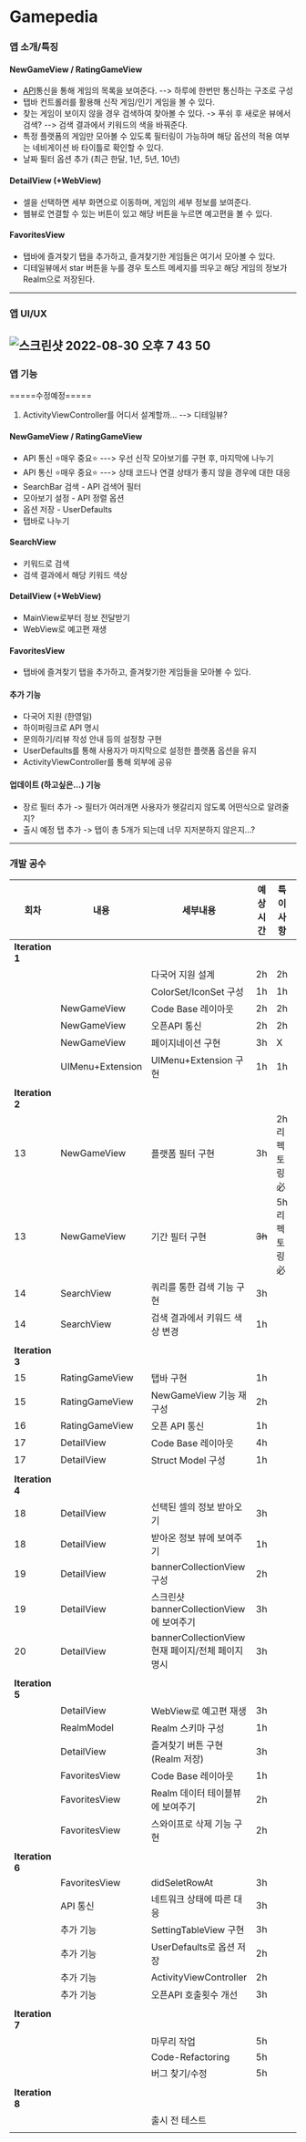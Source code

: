 # Gamepedia  

### 앱 소개/특징
#### NewGameView / RatingGameView
* [API](https://rawg.io/apidocs)통신을 통해 게임의 목록을 보여준다. --> 하루에 한번만 통신하는 구조로 구성
* 탭바 컨트롤러를 활용해 신작 게임/인기 게임을  볼 수 있다.
* 찾는 게임이 보이지 않을 경우 검색하여 찾아볼 수 있다. -> 푸쉬 후 새로운 뷰에서 검색? --> 검색 결과에서 키워드의 색을 바꿔준다.
* 특정 플랫폼의 게임만 모아볼 수 있도록 필터링이 가능하며 해당 옵션의 적용 여부는 네비게이션 바 타이틀로 확인할 수 있다.
* 날짜 필터 옵션 추가 (최근 한달, 1년, 5년, 10년)
#### DetailView (+WebView)
* 셀을 선택하면 세부 화면으로 이동하며, 게임의 세부 정보를 보여준다.
* 웹뷰로 연결할 수 있는 버튼이 있고 해당 버튼을 누르면 예고편을 볼 수 있다.
#### FavoritesView
* 탭바에 즐겨찾기 탭을 추가하고, 즐겨찾기한 게임들은 여기서 모아볼 수 있다.
* 디테일뷰에서 star 버튼을 누를 경우 토스트 메세지를 띄우고 해당 게임의 정보가 Realm으로 저장된다.
-------------
### 앱 UI/UX
![스크린샷 2022-08-30 오후 7 43 50](https://user-images.githubusercontent.com/92143918/187417082-522e3efd-3ff9-4796-bca8-8305659b5a8e.png)  
-------------
### 앱 기능
=====수정예정=====
1. ActivityViewController를 어디서 설계할까... --> 디테일뷰?

#### NewGameView / RatingGameView
* API 통신 ⭐️매우 중요⭐️ ---> 우선 신작 모아보기를 구현 후, 마지막에 나누기
* API 통신 ⭐️매우 중요⭐️ ---> 상태 코드나 연결 상태가 좋지 않을 경우에 대한 대응
* SearchBar 검색 - API 검색어 필터
* 모아보기 설정 - API 정렬 옵션
* 옵션 저장 - UserDefaults
* 탭바로 나누기
#### SearchView
* 키워드로 검색
* 검색 결과에서 해당 키워드 색상 
#### DetailView (+WebView)
* MainView로부터 정보 전달받기
* WebView로 예고편 재생
#### FavoritesView
* 탭바에 즐겨찾기 탭을 추가하고, 즐겨찾기한 게임들을 모아볼 수 있다.
#### 추가 기능
* 다국어 지원 (한영일)
* 하이퍼링크로 API 명시
* 문의하기/리뷰 작성 안내 등의 설정창 구현
* UserDefaults를 통해 사용자가 마지막으로 설정한 플랫폼 옵션을 유지
* ActivityViewController를 통해 외부에 공유
#### 업데이트 (하고싶은...) 기능
* 장르 필터 추가 -> 필터가 여러개면 사용자가 헷갈리지 않도록 어떤식으로 알려줄지?
* 출시 예정 탭 추가 -> 탭이 총 5개가 되는데 너무 지저분하지 않은지...?
-------------

### 개발 공수
| 회차 | 내용 | 세부내용 | 예상시간 | 특이사항 | 날짜 |
| --- | --- | --- | --- | --- | --- |
| **Iteration 1** |  |  |  |  | **~2022.09.11** |
|  |  | 다국어 지원 설계 | 2h | 2h |  |
|  |  | ColorSet/IconSet 구성 | 1h | 1h |  |
|  | NewGameView | Code Base 레이아웃 | 2h | 2h |  |
|  | NewGameView | 오픈API 통신 | 2h | 2h |  |
|  | NewGameView | 페이지네이션 구현 | 3h | X |  |
|  | UIMenu+Extension | UIMenu+Extension 구현 | 1h | 1h |  |
|  |  |  |  |  |  |
| **Iteration 2** |  |  |  |  | **~2022.09.14** |
| 13 | NewGameView | 플랫폼 필터 구현 | 3h | 2h 리펙토링 必 |  |
| 13 | NewGameView | 기간 필터 구현 | ~~3h~~ | 5h 리펙토링 必 |  |
| 14 | SearchView | 쿼리를 통한 검색 기능 구현 | 3h |  |  |
| 14 | SearchView | 검색 결과에서 키워드 색상 변경 | 1h |  |  |
|  |  |  |  |  |  |
| **Iteration 3** |  |  |  |  | **~2022.09.18** |
| 15 | RatingGameView | 탭바 구현 | 1h |  |  |
| 15 | RatingGameView | NewGameView 기능 재구성 | 2h |  |  |
| 16 | RatingGameView | 오픈 API 통신 | 1h |  |  |
| 17 | DetailView | Code Base 레이아웃 | 4h |  |  |
| 17 | DetailView | Struct Model 구성 | 1h |  |  |
|  |  |  |  |  |  |
| **Iteration 4** |  |  |  |  | **~2022.09.21** |
| 18 | DetailView | 선택된 셀의 정보 받아오기 | 3h |  |  |
| 18 | DetailView | 받아온 정보 뷰에 보여주기 | 1h |  |  |
| 19 | DetailView | bannerCollectionView 구성 | 2h |  |  |
| 19 | DetailView | 스크린샷 bannerCollectionView에 보여주기 | 3h |  |  |
| 20 | DetailView | bannerCollectionView 현재 페이지/전체 페이지 명시 | 3h |  |  |
|  |  |  |  |  |  |
| **Iteration 5** |  |  |  |  | **~2022.09.25** |
|  | DetailView | WebView로 예고편 재생 | 3h |  |  |
|  | RealmModel | Realm 스키마 구성 | 1h |  |  |
|  | DetailView | 즐겨찾기 버튼 구현 (Realm 저장) | 3h |  |  |
|  | FavoritesView | Code Base 레이아웃 | 1h |  |  |
|  | FavoritesView | Realm 데이터 테이블뷰에 보여주기 | 2h |  |  |
|  | FavoritesView | 스와이프로 삭제 기능 구현 | 2h |  |  |
|  |  |  |  |  |  |
| **Iteration 6** |  |  |  |  | **~2022.09.28** |
|  | FavoritesView | didSeletRowAt | 3h |  |  |
|  | API 통신 | 네트워크 상태에 따른 대응 | 3h |  |  |
|  | 추가 기능 | SettingTableView 구현 | 3h |  |  |
|  | 추가 기능 | UserDefaults로 옵션 저장 | 2h |  |  |
|  | 추가 기능 | ActivityViewController | 2h |  |  |
|  | 추가 기능 | 오픈API 호출횟수 개선 | 3h |  |  |
|  |  |  |  |  |  |
| **Iteration 7** |  |  |  |  | **~2022.10.02** |
|  |  | 마무리 작업 | 5h |  |  |
|  |  | Code-Refactoring | 5h |  |  |
|  |  | 버그 찾기/수정 | 5h |  |  |
|  |  |  |  |  |  |
| **Iteration 8** |  |  |  |  | **~2022.10.05** |
|  |  | 출시 전 테스트 |  |  |  |
|  |  |  |  |  |  |
